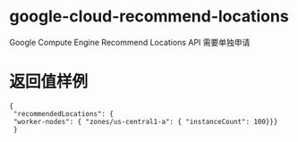 # google-cloud-recommend-locations
Google Compute Engine Recommend Locations API 需要单独申请

# 返回值样例
```
{
 "recommendedLocations": { 
 "worker-nodes": { "zones/us-central1-a": { "instanceCount": 100}}}
 } 
```
